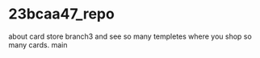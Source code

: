 # 23bcaa47_repo
about card store
branch3
and see so many templetes
where you shop so many cards.
main
